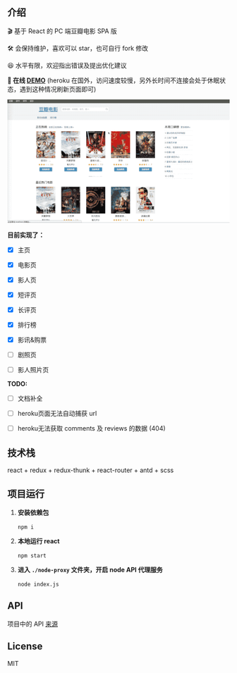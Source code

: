 ## 介绍

 🎬 基于 React 的 PC 端豆瓣电影 SPA 版

 🛠 会保持维护，喜欢可以 star，也可自行 fork 修改

😆 水平有限，欢迎指出错误及提出优化建议

**🌈 在线 [DEMO](https://thawing-crag-89764.herokuapp.com/)** (heroku 在国外，访问速度较慢，另外长时间不连接会处于休眠状态，遇到这种情况刷新页面即可)

![preview](./doc/preview.gif)

**目前实现了：**

- [x] 主页
- [x] 电影页
- [x] 影人页
- [x] 短评页
- [x] 长评页
- [x] 排行榜
- [x] 影讯&购票 
- [ ] 剧照页


- [ ] 影人照片页

**TODO:** 

- [ ] 文档补全
- [ ] heroku页面无法自动捕获 url
- [ ] heroku无法获取 comments 及 reviews 的数据 (404)


## 技术栈

react + redux + redux-thunk + react-router + antd + scss 

## 项目运行

1. **安装依赖包**

   `npm i`

2. **本地运行 react**

   `npm start`

3. **进入 `./node-proxy` 文件夹，开启 node API 代理服务**

   ` node index.js `

## API

项目中的 API [来源](https://github.com/jokermonn/-Api/blob/master/DoubanMovie.md)

## License

MIT